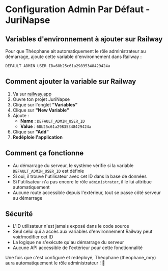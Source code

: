 # Configuration Admin Par Défaut - JuriNapse

## Variables d'environnement à ajouter sur Railway

Pour que Théophane ait automatiquement le rôle administrateur au démarrage, ajoute cette variable d'environnement dans Railway :

```
DEFAULT_ADMIN_USER_ID=68b25c61a29835348429424a
```

## Comment ajouter la variable sur Railway

1. Va sur [railway.app](https://railway.app)
2. Ouvre ton projet JuriNapse
3. Clique sur l'onglet **"Variables"**
4. Clique sur **"New Variable"**
5. Ajoute :
   - **Name** : `DEFAULT_ADMIN_USER_ID`
   - **Value** : `68b25c61a29835348429424a`
6. Clique sur **"Add"**
7. **Redéploie l'application**

## Comment ça fonctionne

- Au démarrage du serveur, le système vérifie si la variable `DEFAULT_ADMIN_USER_ID` est définie
- Si oui, il trouve l'utilisateur avec cet ID dans la base de données
- Si l'utilisateur n'a pas encore le rôle `administrator`, il le lui attribue automatiquement
- Aucune route accessible depuis l'extérieur, tout se passe côté serveur au démarrage

## Sécurité

- L'ID utilisateur n'est jamais exposé dans le code source
- Seul celui qui a accès aux variables d'environnement Railway peut voir/modifier cet ID
- La logique ne s'exécute qu'au démarrage du serveur
- Aucune API accessible de l'extérieur pour cette fonctionnalité

Une fois que c'est configuré et redéployé, Théophane (theophane_mry) aura automatiquement le rôle administrateur ! 🎉
